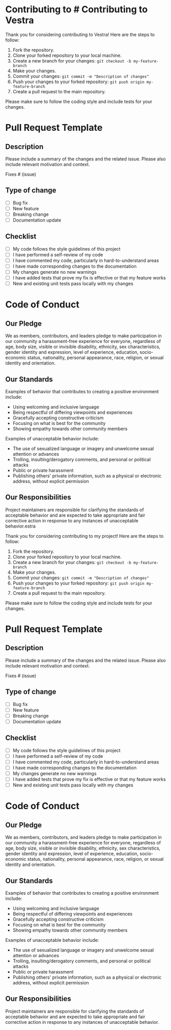 # Contributing to # Contributing to Vestra

Thank you for considering contributing to Vestra! Here are the steps to follow:

1. Fork the repository.
2. Clone your forked repository to your local machine.
3. Create a new branch for your changes: `git checkout -b my-feature-branch`
4. Make your changes.
5. Commit your changes: `git commit -m "Description of changes"`
6. Push your changes to your forked repository: `git push origin my-feature-branch`
7. Create a pull request to the main repository.

Please make sure to follow the coding style and include tests for your changes.

# Pull Request Template

## Description

Please include a summary of the changes and the related issue. Please also include relevant motivation and context.

Fixes # (issue)

## Type of change

- [ ] Bug fix
- [ ] New feature
- [ ] Breaking change
- [ ] Documentation update

## Checklist

- [ ] My code follows the style guidelines of this project
- [ ] I have performed a self-review of my code
- [ ] I have commented my code, particularly in hard-to-understand areas
- [ ] I have made corresponding changes to the documentation
- [ ] My changes generate no new warnings
- [ ] I have added tests that prove my fix is effective or that my feature works
- [ ] New and existing unit tests pass locally with my changes

# Code of Conduct

## Our Pledge

We as members, contributors, and leaders pledge to make participation in our community a harassment-free experience for everyone, regardless of age, body size, visible or invisible disability, ethnicity, sex characteristics, gender identity and expression, level of experience, education, socio-economic status, nationality, personal appearance, race, religion, or sexual identity and orientation.

## Our Standards

Examples of behavior that contributes to creating a positive environment include:

- Using welcoming and inclusive language
- Being respectful of differing viewpoints and experiences
- Gracefully accepting constructive criticism
- Focusing on what is best for the community
- Showing empathy towards other community members

Examples of unacceptable behavior include:

- The use of sexualized language or imagery and unwelcome sexual attention or advances
- Trolling, insulting/derogatory comments, and personal or political attacks
- Public or private harassment
- Publishing others' private information, such as a physical or electronic address, without explicit permission

## Our Responsibilities

Project maintainers are responsible for clarifying the standards of acceptable behavior and are expected to take appropriate and fair corrective action in response to any instances of unacceptable behavior.estra

Thank you for considering contributing to my project! Here are the steps to follow:

1. Fork the repository.
2. Clone your forked repository to your local machine.
3. Create a new branch for your changes: `git checkout -b my-feature-branch`
4. Make your changes.
5. Commit your changes: `git commit -m "Description of changes"`
6. Push your changes to your forked repository: `git push origin my-feature-branch`
7. Create a pull request to the main repository.

Please make sure to follow the coding style and include tests for your changes.

# Pull Request Template

## Description

Please include a summary of the changes and the related issue. Please also include relevant motivation and context.

Fixes # (issue)

## Type of change

- [ ] Bug fix
- [ ] New feature
- [ ] Breaking change
- [ ] Documentation update

## Checklist

- [ ] My code follows the style guidelines of this project
- [ ] I have performed a self-review of my code
- [ ] I have commented my code, particularly in hard-to-understand areas
- [ ] I have made corresponding changes to the documentation
- [ ] My changes generate no new warnings
- [ ] I have added tests that prove my fix is effective or that my feature works
- [ ] New and existing unit tests pass locally with my changes

# Code of Conduct

## Our Pledge

We as members, contributors, and leaders pledge to make participation in our community a harassment-free experience for everyone, regardless of age, body size, visible or invisible disability, ethnicity, sex characteristics, gender identity and expression, level of experience, education, socio-economic status, nationality, personal appearance, race, religion, or sexual identity and orientation.

## Our Standards

Examples of behavior that contributes to creating a positive environment include:

- Using welcoming and inclusive language
- Being respectful of differing viewpoints and experiences
- Gracefully accepting constructive criticism
- Focusing on what is best for the community
- Showing empathy towards other community members

Examples of unacceptable behavior include:

- The use of sexualized language or imagery and unwelcome sexual attention or advances
- Trolling, insulting/derogatory comments, and personal or political attacks
- Public or private harassment
- Publishing others' private information, such as a physical or electronic address, without explicit permission

## Our Responsibilities

Project maintainers are responsible for clarifying the standards of acceptable behavior and are expected to take appropriate and fair corrective action in response to any instances of unacceptable behavior.

